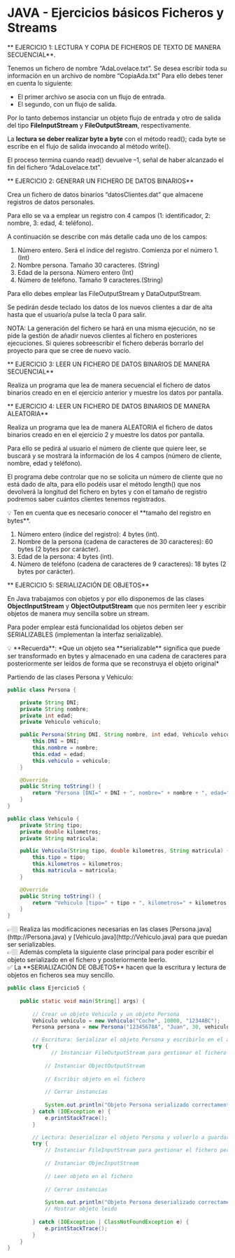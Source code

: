 # JAVA - Ejercicios básicos Ficheros y Streams

<aside>
** EJERCICIO 1: LECTURA Y COPIA DE FICHEROS DE TEXTO DE MANERA SECUENCIAL**.

Tenemos un fichero de nombre “AdaLovelace.txt”. Se desea escribir toda su información en un archivo de nombre “CopiaAda.txt”
Para ello debes tener en cuenta lo siguiente:

- El primer archivo se asocia con un flujo de entrada.
- El segundo, con un flujo de salida.

Por lo tanto debemos instanciar un objeto flujo de entrada y otro de salida del tipo **FileInputStream** y **FileOutputStream**, respectivamente. 

La **lectura se deber realizar byte a byte** con el método read(); cada byte se escribe en el flujo de salida invocando al método write().

El proceso termina cuando read() devuelve –1, señal de haber alcanzado el fin del fichero “AdaLovelace.txt”. 

</aside>

<aside>
** EJERCICIO 2: GENERAR UN FICHERO DE DATOS BINARIOS**

Crea un fichero de datos binarios “datosClientes.dat” que almacene registros de datos personales. 

Para ello se va a emplear un registro con 4 campos (1: identificador, 2: nombre, 3: edad, 4: teléfono). 

A continuación se describe con más detalle cada uno de los campos:   

1. Número entero. Será el índice del registro. Comienza por el número 1.  (Int)
2. Nombre persona. Tamaño 30 caracteres. (String)
3. Edad de la persona. Número entero (Int)
4. Número de teléfono. Tamaño 9 caracteres.(String)

Para ello debes emplear las FileOutputStream y DataOutputStream. 

Se pedirán desde teclado los datos de los nuevos clientes a dar de alta hasta que el usuario/a pulse la tecla 0 para salir. 

NOTA: La generación del fichero se hará en una misma ejecución, no se pide la gestión de añadir nuevos clientes al fichero en posteriores ejecuciones. Si quieres sobreescribir el fichero deberás borrarlo del proyecto para que se cree de nuevo vacío. 

</aside>

<aside>
** EJERCICIO 3: LEER UN FICHERO DE DATOS BINARIOS DE MANERA SECUENCIAL**

Realiza un programa que lea de manera secuencial el fichero de datos binarios creado en en el ejercicio anterior y muestre los datos por pantalla. 

</aside>

<aside>
** EJERCICIO 4: LEER UN FICHERO DE DATOS BINARIOS DE MANERA ALEATORIA**

Realiza un programa que lea de manera ALEATORIA el fichero de datos binarios creado en en el ejercicio 2 y muestre los datos por pantalla. 

Para ello se pedirá al usuario el número de cliente que quiere leer, se buscará y se mostrará la información de los 4 campos (número de cliente, nombre, edad y teléfono).

El programa debe controlar que no se solicita un número de cliente que no está dado de alta, para ello podéis usar el método length() que nos devolverá la longitud del fichero en bytes y con el tamaño de registro podremos saber cuántos clientes tenemos registrados.

<aside>
💡 Ten en cuenta que es necesario conocer el **tamaño del registro en bytes**.

1. Número entero (índice del registro): 4 bytes (int).
2. Nombre de la persona (cadena de caracteres de 30 caracteres): 60 bytes (2 bytes por carácter).
3. Edad de la persona: 4 bytes (int).
4. Número de teléfono (cadena de caracteres de 9 caracteres): 18 bytes (2 bytes por carácter).
</aside>

</aside>

<aside>
** EJERCICIO 5: SERIALIZACIÓN DE OBJETOS**

En Java trabajamos con objetos y por ello disponemos de las clases **ObjectInputStream** y **ObjectOutputStream** que nos permiten leer y escribir objetos de manera muy sencilla sobre un stream. 

Para poder emplear está funcionalidad los objetos deben ser SERIALIZABLES (implementan la interfaz serializable). 

<aside>
💡 **Recuerda**: *Que un objeto sea **serializable** significa que puede ser transformado en bytes y almacenado en una cadena de caracteres para posteriormente ser leídos de forma que se reconstruya el objeto original*

</aside>

Partiendo de las clases Persona y Vehiculo: 

```java
public class Persona {

    private String DNI;
    private String nombre;
    private int edad;
    private Vehiculo vehiculo;

    public Persona(String DNI, String nombre, int edad, Vehiculo vehiculo) {
        this.DNI = DNI;
        this.nombre = nombre;
        this.edad = edad;
        this.vehiculo = vehiculo;
    }

    @Override
    public String toString() {
        return "Persona [DNI=" + DNI + ", nombre=" + nombre + ", edad=" + edad + ", vehiculo=" + vehiculo + "]";
    }
}

```

```java
public class Vehiculo {
    private String tipo;
    private double kilometros;
    private String matricula;

    public Vehiculo(String tipo, double kilometros, String matricula) {
        this.tipo = tipo;
        this.kilometros = kilometros;
        this.matricula = matricula;
    }

    @Override
    public String toString() {
        return "Vehiculo [tipo=" + tipo + ", kilometros=" + kilometros + ", matricula=" + matricula + "]";
    }
}
```

<aside>
👉🏼 Realiza las modificaciones necesarias en las clases [Persona.java](http://Persona.java) y [Vehiculo.java](http://Vehiculo.java) para que puedan ser serializables.

</aside>

<aside>
👉🏼 Además completa la siguiente clase principal para poder escribir el objeto serializado en el fichero y posteriormente leerlo.

</aside>

<aside>
✅ La **SERIALIZACIÓN DE OBJETOS** hacen que la escritura y lectura de objetos en ficheros sea muy sencillo.

</aside>

 

```java
public class Ejercicio5 {
    
    public static void main(String[] args) {
    
        // Crear un objeto Vehiculo y un objeto Persona
        Vehiculo vehiculo = new Vehiculo("Coche", 10000, "1234ABC");
        Persona persona = new Persona("12345678A", "Juan", 30, vehiculo);

        // Escritura: Serializar el objeto Persona y escribirlo en el archivo
        try {
	          // Instanciar FileOutputStream para gestionar el fichero personas.dat
            
            // Instanciar ObjectOutputStream
            
            // Escribir objeto en el fichero
           
            // Cerrar instancias
            
            System.out.println("Objeto Persona serializado correctamente.");
        } catch (IOException e) {
            e.printStackTrace();
        }

        // Lectura: Deserializar el objeto Persona y volverlo a guardar en un objeto Persona
        try {
            // Instanciar FileInputStream para gestionar el fichero personas.dat
            
            // Instanciar ObjecInputStream
            
            // Leer objeto en el fichero
            
            // Cerrar instancias
            
            System.out.println("Objeto Persona deserializado correctamente:");
            // Mostrar objeto leido
            
        } catch (IOException | ClassNotFoundException e) {
            e.printStackTrace();
        }
    }
}
```

</aside>

